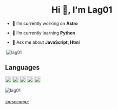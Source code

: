 <h1 align="center">Hi 👋, I'm Lag01</h1>

- 🔭 I’m currently working on **Astro**

- 🌱 I’m currently learning **Python**

- 💬 Ask me about **JavaScript, Html**

<p>&nbsp;<img align="center" src="https://github-readme-stats.vercel.app/api?username=lag01&show_icons=true&count_private=true&theme=radical" alt="lag01" /></p>

## Languages 
<p align="left"><img src="https://www.vectorlogo.zone/logos/git-scm/git-scm-icon.svg" alt="git" width="20" height="20"/> <img src="https://devicons.github.io/devicon/devicon.git/icons/html5/html5-original-wordmark.svg" alt="html5" width="20" height="20"/> <img src="https://devicons.github.io/devicon/devicon.git/icons/css3/css3-original-wordmark.svg" alt="css3" width="20" height="20"/> <img src="https://devicons.github.io/devicon/devicon.git/icons/javascript/javascript-original.svg" alt="javascript" width="20" height="20"/> <img src="https://devicons.github.io/devicon/devicon.git/icons/nodejs/nodejs-original-wordmark.svg" alt="nodejs" width="20" height="20"/></p>

<p><img align="center" src="https://github-readme-stats.vercel.app/api/top-langs/?username=lag01&layout=compact" alt="lag01" /></p>

###### [:basecamp:](https://lag01.github.io)
